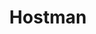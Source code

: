 ---
codehost: https://github.com/hostman-examples
logohandle: hostman
sort: hostman
title: Hostman
twitter: https://x.com/hostman_com
website: https://hostman.com/
---
